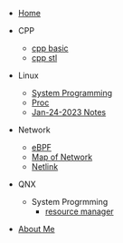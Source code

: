 
* [Home](/)

* CPP
    - [cpp basic](cpp\cpp.md)
    - [cpp stl](cpp\stl_reading_ntoes.md)
* Linux
    - [System Programming](linux\Linux_system_programming.md)
    - [Proc](linux\proc.md)
    - [Jan-24-2023 Notes](linux\notes_Jan25.md)

* Network
    - [eBPF](network\ebpf.md)
    - [Map of Network](network\map_of_network.md)
    - [Netlink](network\netlink.md)

* QNX 
    - System Progrmming
        - [resource manager](qnx\resource_manager.md)
        

* [About Me](about.md)